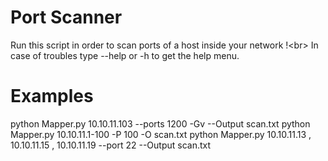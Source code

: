 # Port Scanner
 Run this script in order to scan ports of a host inside your network !<br\>
 In case of troubles type --help or -h to get the help menu.
 
 # Examples
 python Mapper.py 10.10.11.103 --ports 1200 -Gv --Output scan.txt 
 python Mapper.py 10.10.11.1-100 -P 100 -O scan.txt
 python Mapper.py 10.10.11.13 , 10.10.11.15 , 10.10.11.19 --port 22 --Output scan.txt
